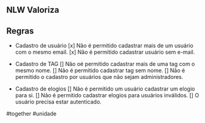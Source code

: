 ## NLW Valoriza

## Regras

- Cadastro de usuário 
 [x] Não é permitido cadastrar mais de um usuário com o mesmo email.
 [x] Não é permitido cadastrar usuário sem e-mail.

- Cadastro de TAG
 [] Não oé permitido cadastrar mais de uma tag com o mesmo nome.
 [] Não é permitido cadastrar tag sem nome.
 [] Não é permitido o cadastro por usuários que não sejam administradores.

- Cadastro de elogios
 [] Não é permitido um usuário cadastrar um elogio para si.
 [] Não é permitido cadastrar elogios para usuários inválidos.
 [] O usuário precisa estar autenticado.


 #together
 #unidade